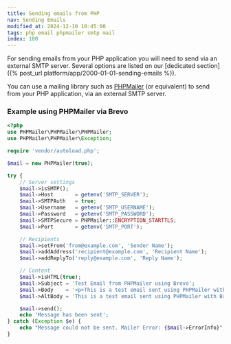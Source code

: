 ```yaml
---
title: Sending emails from PHP
nav: Sending Emails
modified_at: 2024-12-10 10:45:00
tags: php email phpmailer smtp mail
index: 100
---
```


For sending emails from your PHP application you will need to send via an external SMTP server. 
Several options are listed on our [dedicated section]({% post_url platform/app/2000-01-01-sending-emails %}).

You can use a mailing library such as [PHPMailer](https://github.com/PHPMailer/PHPMailer) (or equivalent) to send from your PHP application, via an external SMTP server.

### Example using PHPMailer via Brevo
 
```php
<?php
use PHPMailer\PHPMailer\PHPMailer;
use PHPMailer\PHPMailer\Exception;

require 'vendor/autoload.php';

$mail = new PHPMailer(true);

try {
    // Server settings
    $mail->isSMTP();
    $mail->Host       = getenv('SMTP_SERVER');
    $mail->SMTPAuth   = true;
    $mail->Username   = getenv('SMTP_USERNAME');
    $mail->Password   = getenv('SMTP_PASSWORD');
    $mail->SMTPSecure = PHPMailer::ENCRYPTION_STARTTLS;
    $mail->Port       = getenv('SMTP_PORT');

    // Recipients
    $mail->setFrom('from@example.com', 'Sender Name');
    $mail->addAddress('recipient@example.com', 'Recipient Name');
    $mail->addReplyTo('reply@example.com', 'Reply Name');

    // Content
    $mail->isHTML(true);
    $mail->Subject = 'Test Email from PHPMailer using Brevo';
    $mail->Body    = '<p>This is a test email sent using PHPMailer with Brevo SMTP.</p>';
    $mail->AltBody = 'This is a test email sent using PHPMailer with Brevo SMTP.';

    $mail->send();
    echo 'Message has been sent';
} catch (Exception $e) {
    echo "Message could not be sent. Mailer Error: {$mail->ErrorInfo}";
}
```